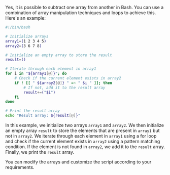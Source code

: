 Yes, it is possible to subtract one array from another in Bash. You can use a combination of array manipulation techniques and loops to achieve this. Here's an example:

```bash
#!/bin/bash

# Initialize arrays
array1=(1 2 3 4 5)
array2=(3 6 7 8)

# Initialize an empty array to store the result
result=()

# Iterate through each element in array1
for i in "${array1[@]}"; do
    # Check if the current element exists in array2
    if ! [[ " ${array2[@]} " =~ " $i " ]]; then
        # If not, add it to the result array
        result+=("$i")
    fi
done

# Print the result array
echo "Result array: ${result[@]}"
```

In this example, we initialize two arrays `array1` and `array2`. We then initialize an empty array `result` to store the elements that are present in `array1` but not in `array2`. We iterate through each element in `array1` using a for loop and check if the current element exists in `array2` using a pattern matching condition. If the element is not found in `array2`, we add it to the `result` array. Finally, we print the `result` array.

You can modify the arrays and customize the script according to your requirements.